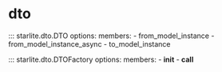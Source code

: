# dto

::: starlite.dto.DTO
    options:
        members:
            - from_model_instance
            - from_model_instance_async
            - to_model_instance

::: starlite.dto.DTOFactory
    options:
        members:
            - __init__
            - __call__
